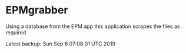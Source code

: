 # EPMgrabber
Using a database from the EPM app this application scrapes the files as required


Latest backup: Sun Sep 8 07:08:01 UTC 2019

